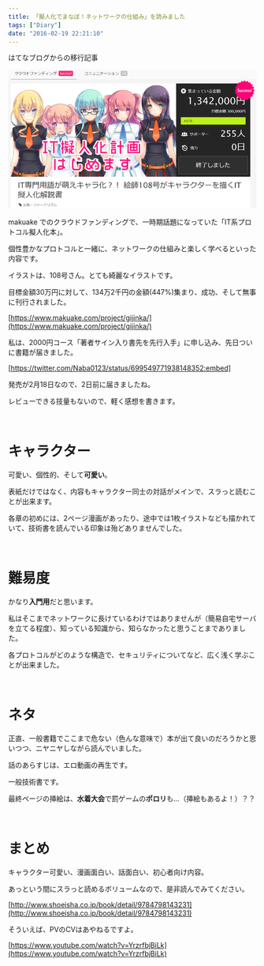 ```yaml
---
title: 「擬人化でまなぼ！ネットワークの仕組み」を読みました
tags: ["Diary"]
date: "2016-02-19 22:21:10"
---
```


<div class="alert info">
はてなブログからの移行記事
</div>

![20160219221839](20160219221839.png)

makuake でのクラウドファンディングで、一時期話題になっていた「IT系プロトコル擬人化本」。

個性豊かなプロトコルと一緒に、ネットワークの仕組みと楽しく学べるといった内容です。

イラストは、108号さん。とても綺麗なイラストです。

目標金額30万円に対して、134万2千円の金額(447%)集まり、成功、そして無事に刊行されました。

[https://www.makuake.com/project/gijinka/](https://www.makuake.com/project/gijinka/)

私は、2000円コース「著者サイン入り書先を先行入手」に申し込み、先日ついに書籍が届きました。

[https://twitter.com/Naba0123/status/699549771938148352:embed]

発売が2月18日なので、2日前に届きましたね。

レビューできる技量もないので、軽く感想を書きます。

<br>

# キャラクター

可愛い、個性的、そして**可愛い**。

表紙だけではなく、内容もキャラクター同士の対話がメインで、スラっと読むことが出来ます。

各章の初めには、2ページ漫画があったり、途中では1枚イラストなども描かれていて、技術書を読んでいる印象は殆どありませんでした。

<br>

# 難易度

かなり**入門用**だと思います。

私はそこまでネットワークに長けているわけではありませんが（簡易自宅サーバを立てる程度）、知っている知識から、知らなかったと思うことまでありました。

各プロトコルがどのような構造で、セキュリティについてなど、広く浅く学ぶことが出来ました。

<br>

# ネタ

正直、一般書籍でここまで危ない（色んな意味で）本が出て良いのだろうかと思いつつ、ニヤニヤしながら読んでいました。

話のあらすじは、エロ動画の再生です。

一般技術書です。

最終ページの挿絵は、**水着大会**で罰ゲームの**ポロリ**も…（挿絵もあるよ！）？？

<br>

# まとめ

キャラクター可愛い、漫画面白い、話面白い、初心者向け内容。

あっという間にスラっと読めるボリュームなので、是非読んでみてください。

[http://www.shoeisha.co.jp/book/detail/9784798143231](http://www.shoeisha.co.jp/book/detail/9784798143231)

そういえば、PVのCVはあやねるですよ。

[https://www.youtube.com/watch?v=YrzrfbjBiLk](https://www.youtube.com/watch?v=YrzrfbjBiLk)

<br>


